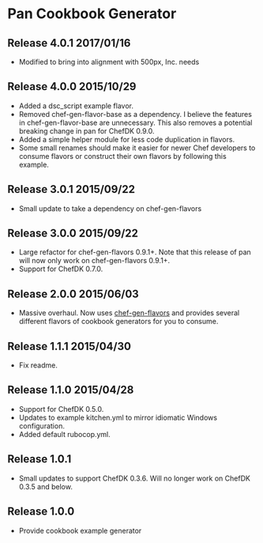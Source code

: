 # Pan Cookbook Generator

## Release 4.0.1 2017/01/16

* Modified to bring into alignment with 500px, Inc. needs

## Release 4.0.0 2015/10/29

* Added a dsc_script example flavor.
* Removed chef-gen-flavor-base as a dependency. I believe the features in chef-gen-flavor-base are unnecessary. This also removes a potential breaking change in pan for ChefDK 0.9.0.
* Added a simple helper module for less code duplication in flavors.
* Some small renames should make it easier for newer Chef developers to consume flavors or construct their own flavors by following this example.

## Release 3.0.1 2015/09/22

* Small update to take a dependency on chef-gen-flavors

## Release 3.0.0 2015/09/22

* Large refactor for chef-gen-flavors 0.9.1+. Note that this release of pan will now only work on chef-gen-flavors 0.9.1+.
* Support for ChefDK 0.7.0.

## Release 2.0.0 2015/06/03

* Massive overhaul. Now uses [chef-gen-flavors](https://rubygems.org/gems/chef-gen-flavors) and provides several different flavors of cookbook generators for you to consume.

## Release 1.1.1 2015/04/30

* Fix readme.

## Release 1.1.0 2015/04/28

* Support for ChefDK 0.5.0.
* Updates to example kitchen.yml to mirror idiomatic Windows configuration.
* Added default rubocop.yml.

## Release 1.0.1

* Small updates to support ChefDK 0.3.6. Will no longer work on ChefDK 0.3.5 and below.

## Release 1.0.0

* Provide cookbook example generator

